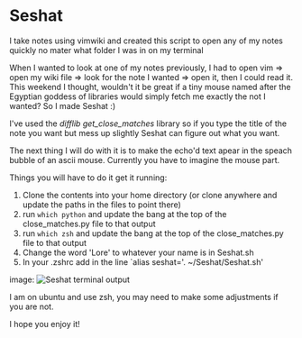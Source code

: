 # Seshat
I take notes using vimwiki and created this script to open any of my notes quickly no mater what folder I was in on my terminal

When I wanted to look at one of my notes previously, I had to open vim => open my wiki file => look for the note I wanted => open it, then I could read it.
This weekend I thought, wouldn't it be great if a tiny mouse named after the Egyptian goddess of libraries would simply fetch me exactly the not I wanted?
So I made Seshat :)

I've used the *difflib* *get_close_matches* library so if you type the title of the note you want but mess up slightly Seshat can figure out what you want.

The next thing I will do with it is to make the echo'd text apear in the speach bubble of an ascii mouse. Currently you have to imagine the mouse part.

Things you will have to do it get it running:
1. Clone the contents into your home directory (or clone anywhere and update the paths in the files to point there)
2. run `which python` and update the bang at the top of the close_matches.py file to that output
3. run `which zsh` and update the bang at the top of the close_matches.py file to that output
4. Change the word 'Lore' to whatever your name is in Seshat.sh
5. In your .zshrc add in the line `alias seshat='. ~/Seshat/Seshat.sh'

image:
![Seshat terminal output](https://github.com/loreerol/Seshat/blob/main/screenshot.png?raw=true)

I am on ubuntu and use zsh, you may need to make some adjustments if you are not. 

I hope you enjoy it! 
